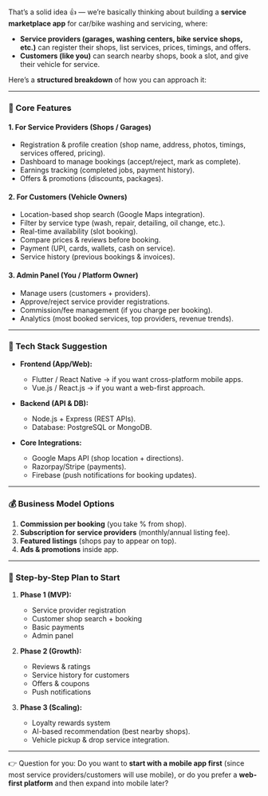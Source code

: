 That’s a solid idea 👍 — we’re basically thinking about building a **service marketplace app** for car/bike washing and servicing, where:

* **Service providers (garages, washing centers, bike service shops, etc.)** can register their shops, list services, prices, timings, and offers.
* **Customers (like you)** can search nearby shops, book a slot, and give their vehicle for service.

Here’s a **structured breakdown** of how you can approach it:

---

### 🔑 Core Features

#### 1. **For Service Providers (Shops / Garages)**

* Registration & profile creation (shop name, address, photos, timings, services offered, pricing).
* Dashboard to manage bookings (accept/reject, mark as complete).
* Earnings tracking (completed jobs, payment history).
* Offers & promotions (discounts, packages).

#### 2. **For Customers (Vehicle Owners)**

* Location-based shop search (Google Maps integration).
* Filter by service type (wash, repair, detailing, oil change, etc.).
* Real-time availability (slot booking).
* Compare prices & reviews before booking.
* Payment (UPI, cards, wallets, cash on service).
* Service history (previous bookings & invoices).

#### 3. **Admin Panel (You / Platform Owner)**

* Manage users (customers + providers).
* Approve/reject service provider registrations.
* Commission/fee management (if you charge per booking).
* Analytics (most booked services, top providers, revenue trends).

---

### 📱 Tech Stack Suggestion

* **Frontend (App/Web):**

  * Flutter / React Native → if you want cross-platform mobile apps.
  * Vue.js / React.js → if you want a web-first approach.

* **Backend (API & DB):**

  * Node.js + Express (REST APIs).
  * Database: PostgreSQL or MongoDB.

* **Core Integrations:**

  * Google Maps API (shop location + directions).
  * Razorpay/Stripe (payments).
  * Firebase (push notifications for booking updates).

---

### 💰 Business Model Options

1. **Commission per booking** (you take % from shop).
2. **Subscription for service providers** (monthly/annual listing fee).
3. **Featured listings** (shops pay to appear on top).
4. **Ads & promotions** inside app.

---

### 🚀 Step-by-Step Plan to Start

1. **Phase 1 (MVP):**

   * Service provider registration
   * Customer shop search + booking
   * Basic payments
   * Admin panel

2. **Phase 2 (Growth):**

   * Reviews & ratings
   * Service history for customers
   * Offers & coupons
   * Push notifications

3. **Phase 3 (Scaling):**

   * Loyalty rewards system
   * AI-based recommendation (best nearby shops).
   * Vehicle pickup & drop service integration.

---

👉 Question for you:
Do you want to **start with a mobile app first** (since most service providers/customers will use mobile), or do you prefer a **web-first platform** and then expand into mobile later?
